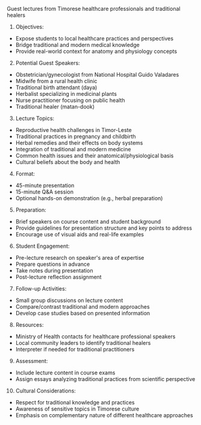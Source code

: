 Guest lectures from Timorese healthcare professionals and traditional healers

1. Objectives:
- Expose students to local healthcare practices and perspectives
- Bridge traditional and modern medical knowledge
- Provide real-world context for anatomy and physiology concepts

2. Potential Guest Speakers:
- Obstetrician/gynecologist from National Hospital Guido Valadares
- Midwife from a rural health clinic
- Traditional birth attendant (daya)
- Herbalist specializing in medicinal plants
- Nurse practitioner focusing on public health
- Traditional healer (matan-dook)

3. Lecture Topics:
- Reproductive health challenges in Timor-Leste
- Traditional practices in pregnancy and childbirth
- Herbal remedies and their effects on body systems
- Integration of traditional and modern medicine
- Common health issues and their anatomical/physiological basis
- Cultural beliefs about the body and health

4. Format:
- 45-minute presentation
- 15-minute Q&A session
- Optional hands-on demonstration (e.g., herbal preparation)

5. Preparation:
- Brief speakers on course content and student background
- Provide guidelines for presentation structure and key points to address
- Encourage use of visual aids and real-life examples

6. Student Engagement:
- Pre-lecture research on speaker's area of expertise
- Prepare questions in advance
- Take notes during presentation
- Post-lecture reflection assignment

7. Follow-up Activities:
- Small group discussions on lecture content
- Compare/contrast traditional and modern approaches
- Develop case studies based on presented information

8. Resources:
- Ministry of Health contacts for healthcare professional speakers
- Local community leaders to identify traditional healers
- Interpreter if needed for traditional practitioners

9. Assessment:
- Include lecture content in course exams
- Assign essays analyzing traditional practices from scientific perspective

10. Cultural Considerations:
- Respect for traditional knowledge and practices
- Awareness of sensitive topics in Timorese culture
- Emphasis on complementary nature of different healthcare approaches